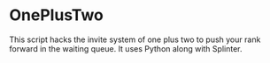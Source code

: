 # OnePlusTwo
This script hacks the invite system of one plus two to push your rank forward in the waiting queue.
It uses Python along with Splinter.
